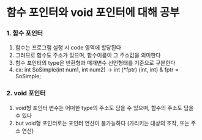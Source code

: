 # 함수 포인터와 void 포인터에 대해 공부


### 1. 함수 포인터

1. 함수는 프로그램 실행 시 code 영역에 할당된다
2. 그러므로 함수도 주소가 있으며, 함수이름이 그 주소값을 의미한다
3. 함수 포인터의 type은 반환형과 매개변수 선언형태를 기준으로 구분한다
4. ex: int SoSimple(int num1, int num2) -> int (*fptr) (int, int) & fptr = SoSimple;


### 2. void 포인터

1. void형 포인터 변수는 어떠한 type의 주소도 담을 수 있으며, 함수의 주소도 담을 수 있다
2. but void형 포인터로는 포인터 연산이 불가능하다 (가리키는 대상의 조작, 또는 주소 연산)
